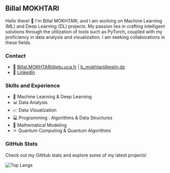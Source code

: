 ## Billal MOKHTARI


Hello there! 👋 I'm Billal MOKHTARI, and I am working on Machine Learning (ML) and Deep Learning (DL) projects. My passion lies in crafting intelligent solutions through the utilization of tools such as PyTorch, coupled with my proficiency in data analysis and visualization. I am seeking collaborations in these fields.

### Contact
- 📧 [Billal.MOKHTARI@etu.uca.fr](mailto:Billal.MOKHTARI@etu.uca.fr) | [b_mokhtari@estin.dz](mailto:b_mokhtari@estin.dz)
- 🔗 [LinkedIn](https://www.linkedin.com/in/billal-mokhtari-485653232/)

### Skills and Experience
- 🤖 Machine Learning & Deep Learning
- 📊 Data Analysis 
- 📈 Data Visualization
- 💻 Programming : Algorithms & Data Structures
- 🧮 Mathematical Modeling
- ⚛️ Quantum Computing & Quantum Algorithms

### GitHub Stats

Check out my GitHub stats and explore some of my latest projects!

![Top Langs](https://github-readme-stats.vercel.app/api/top-langs/?username=Billal-MOKHTARI&layout=compact&theme=dark)

<meta name="google-site-verification" content="-vTM-RFIUNbDS50zh5erkinP8YJkRUCldl-JDD4aEj4" />
